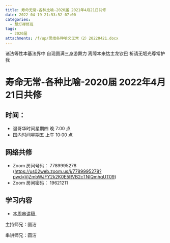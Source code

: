 ```yaml
---
title: 寿命无常-各种比喻-2020届 2021年4月21日共修
date: 2022-04-19 21:53:52-07:00
categories:
  - 慧灯禅修班
tags:
  - 2020届
attachments: /f/up/思维各种喻义无常（2）20220421.docx
---
```

诸法等性本基法界中 自现圆满三身游舞力 离障本来怙主龙钦巴 祈请无垢光尊常护我

# 寿命无常-各种比喻-2020届 2022年4月21日共修

## 时间：

* 温哥华时间星期四 晚 7:00 点
* 国内时间星期五 上午 10:00 点

## 网络共修

* Zoom 房间号码： 7789995278 (<https://us02web.zoom.us/j/7789995278?pwd=VjZmbWJFY2k2K0E5RVB2cTNIQmhqUT09>)
* Zoom 房间密码： 19621211

## 学习内容

* [本周串讲稿 ](http://huidengchanxiu.net/hdv/f/up/思维各种喻义无常（2）20220421.docx)

主持师兄：圆洁

串讲师兄：圆洁
